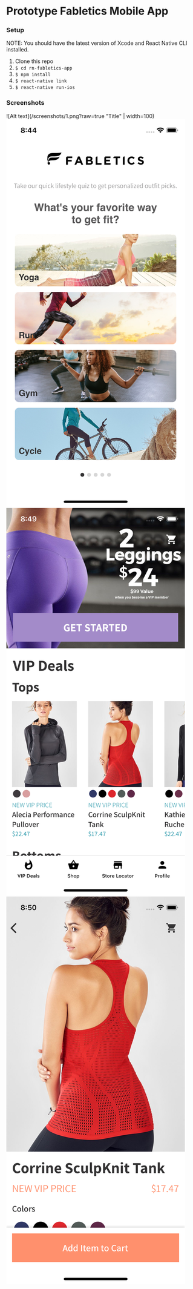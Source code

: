 # Prototype Fabletics Mobile App
### Setup
NOTE: You should have the latest version of Xcode and React Native CLI installed.
1. Clone this repo
2. `$ cd rn-fabletics-app`
3. `$ npm install`
4. `$ react-native link`
5. `$ react-native run-ios`

### Screenshots
![Alt text](/screenshots/1.png?raw=true "Title" | width=100)
![Alt text](/screenshots/2.png?raw=true "Title")
![Alt text](/screenshots/3.png?raw=true "Title")
![Alt text](/screenshots/4.png?raw=true "Title")
